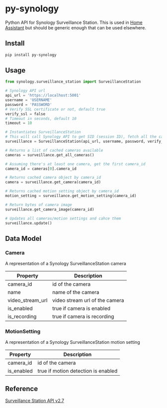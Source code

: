 # py-synology
Python API for Synology Surveillance Station.  This is used in [Home Assistant](https://home-assistant.io) but should be generic enough that can be used elsewhere.


## Install

```bash
pip install py-synology
```


## Usage
```python
from synology.surveillance_station import SurveillanceStation

# Synology API url
api_url = 'https://localhost:5001'
username = 'USERNAME'
password = 'PASSWORD'
# Verify SSL certificate or not, default true 
verify_ssl = false
# Timeout in seconds, default 10
timeout = 10

# Instantiates SurveillanceStation
# This will call Synology API to get SID (session ID), fetch all the cameras/motion settings and cache them
surveillance = SurveillanceStation(api_url, username, password, verify_ssl=verify_ssl, timeout=timeout)

# Returns a list of cached cameras available
cameras = surveillance.get_all_cameras()

# Assuming there's at least one camera, get the first camera_id
camera_id = cameras[0].camera_id

# Returns cached camera object by camera_id
camera = surveillance.get_camera(camera_id)

# Returns cached motion setting object by camera_id
motion_setting = surveillance.get_motion_setting(camera_id)

# Return bytes of camera image
surveillance.get_camera_image(camera_id)

# Updates all cameras/motion settings and cahce them
surveillance.update()
```


## Data Model

### Camera

A representation of a Synology SurveillanceStation camera

| Property         | Description                    |
| ---------------- | ------------------------------ |
| camera_id        | id of the camera               |
| name             | name of the camera             |
| video_stream_url | video stream url of the camera |
| is_enabled       | true if camera is enabled      |
| is_recording     | true if camera is recording    |


### MotionSetting

A representation of a Synology SurveillanceStation motion setting

| Property         | Description                    |
| ---------------- | ------------------------------ |
| camera_id        | id of the camera               |
| is_enabled       | true if motion detection is enabled |


## Reference

[Surveillance Station API v2.7](https://global.download.synology.com/download/Document/DeveloperGuide/Surveillance_Station_Web_API_v2.7.pdf)
